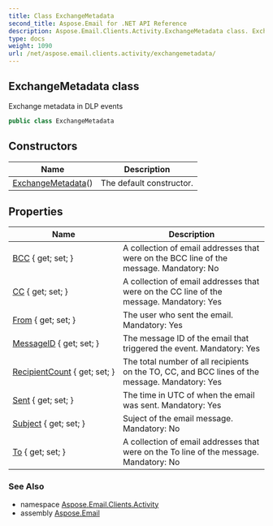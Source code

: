 ```yaml
---
title: Class ExchangeMetadata
second_title: Aspose.Email for .NET API Reference
description: Aspose.Email.Clients.Activity.ExchangeMetadata class. Exchange metadata in DLP events
type: docs
weight: 1090
url: /net/aspose.email.clients.activity/exchangemetadata/
---
```

## ExchangeMetadata class

Exchange metadata in DLP events

```csharp
public class ExchangeMetadata
```

## Constructors

| Name | Description |
| --- | --- |
| [ExchangeMetadata](exchangemetadata/)() | The default constructor. |

## Properties

| Name | Description |
| --- | --- |
| [BCC](../../aspose.email.clients.activity/exchangemetadata/bcc/) { get; set; } | A collection of email addresses that were on the BCC line of the message. Mandatory: No |
| [CC](../../aspose.email.clients.activity/exchangemetadata/cc/) { get; set; } | A collection of email addresses that were on the CC line of the message. Mandatory: Yes |
| [From](../../aspose.email.clients.activity/exchangemetadata/from/) { get; set; } | The user who sent the email. Mandatory: Yes |
| [MessageID](../../aspose.email.clients.activity/exchangemetadata/messageid/) { get; set; } | The message ID of the email that triggered the event. Mandatory: Yes |
| [RecipientCount](../../aspose.email.clients.activity/exchangemetadata/recipientcount/) { get; set; } | The total number of all recipients on the TO, CC, and BCC lines of the message. Mandatory: Yes |
| [Sent](../../aspose.email.clients.activity/exchangemetadata/sent/) { get; set; } | The time in UTC of when the email was sent. Mandatory: Yes |
| [Subject](../../aspose.email.clients.activity/exchangemetadata/subject/) { get; set; } | Suject of the email message. Mandatory: No |
| [To](../../aspose.email.clients.activity/exchangemetadata/to/) { get; set; } | A collection of email addresses that were on the To line of the message. Mandatory: No |

### See Also

* namespace [Aspose.Email.Clients.Activity](../../aspose.email.clients.activity/)
* assembly [Aspose.Email](../../)


